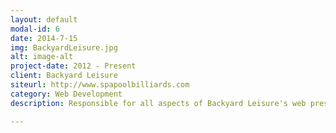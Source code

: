 ```yaml
---
layout: default
modal-id: 6
date: 2014-7-15
img: BackyardLeisure.jpg
alt: image-alt
project-date: 2012 - Present
client: Backyard Leisure
siteurl: http://www.spapoolbilliards.com
category: Web Development
description: Responsible for all aspects of Backyard Leisure's web presence, including web development and design, content management, analytics, adwords, and social media. Strategically focused on local search optimization for multiple business locations. I use both on-page and off-page optimization to increase rankings for multiple strategically chosen keywords.

---
```

